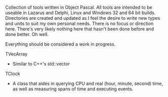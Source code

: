 Collection of tools written in Object Pascal. All tools are intended to be useable in Lazarus and Delphi, Linux and Windows 32 and 64 bit builds. Directories are created and updated as I feel the desire to write new types and units to suit my own personal needs. There is no focus or direction here. There's very likely nothing here that hasn't been done before and done better. Oh well.

Everything should be considered a work in progress.

TVecArray
- Similar to C++'s std::vector

TClock
- A class that aides in querying CPU and real (hour, minute, second) time, as well as measuring spans of time and executing events.
